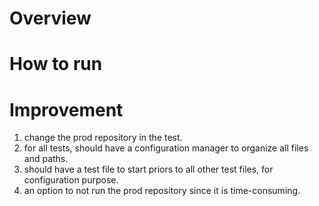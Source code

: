 # Overview


# How to run



# Improvement
1. change the prod repository in the test.
2. for all tests, should have a configuration manager to organize all files and paths.
3. should have a test file to start priors to all other test files, for configuration purpose.
4. an option to not run the prod repository since it is time-consuming.
